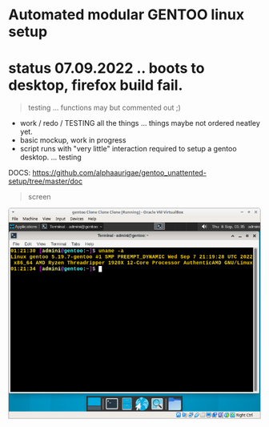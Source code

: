 # Automated modular GENTOO linux setup


# status 07.09.2022 .. boots to desktop, firefox build fail.

> testing ... functions may but commented out ;)
- work / redo / TESTING all the things ... things maybe not ordered neatley yet.
- basic mockup, work in progress
- script runs with "very little" interaction required to setup a gentoo desktop. ... testing


DOCS: https://github.com/alphaaurigae/gentoo_unattented-setup/tree/master/doc

> <p>screen</p>
![<p>booted...</p> ](img/screenshots/virtual_machine/virtualbox/Screenshot_2022-09-08_03-35-14.png)
